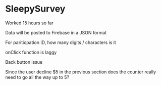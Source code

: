 # SleepySurvey

Worked 15 hours so far

Data will be posted to Firebase in a JSON format

For pariticpation ID, how many digits / characters is it

onClick function is laggy

Back button issue

Since the user decline $5 in the previous section does the counter really need to go all the way up to 5?
